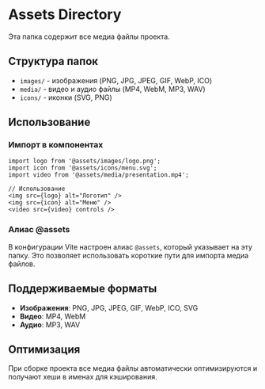 # Assets Directory

Эта папка содержит все медиа файлы проекта.

## Структура папок

- `images/` - изображения (PNG, JPG, JPEG, GIF, WebP, ICO)
- `media/` - видео и аудио файлы (MP4, WebM, MP3, WAV)
- `icons/` - иконки (SVG, PNG)

## Использование

### Импорт в компонентах

```tsx
import logo from '@assets/images/logo.png';
import icon from '@assets/icons/menu.svg';
import video from '@assets/media/presentation.mp4';

// Использование
<img src={logo} alt="Логотип" />
<img src={icon} alt="Меню" />
<video src={video} controls />
```

### Алиас @assets

В конфигурации Vite настроен алиас `@assets`, который указывает на эту папку.
Это позволяет использовать короткие пути для импорта медиа файлов.

## Поддерживаемые форматы

- **Изображения**: PNG, JPG, JPEG, GIF, WebP, ICO, SVG
- **Видео**: MP4, WebM
- **Аудио**: MP3, WAV

## Оптимизация

При сборке проекта все медиа файлы автоматически оптимизируются и получают хеши в именах для кэширования.
